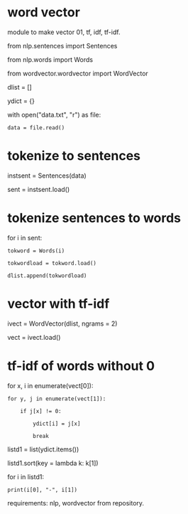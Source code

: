 # word vector

module to make vector 01, tf, idf, tf-idf.

from nlp.sentences import Sentences

from nlp.words import Words

from wordvector.wordvector import WordVector

dlist = []

ydict = {}

with open("data.txt", "r") as file:

    data = file.read()
    
# tokenize to sentences

instsent = Sentences(data)

sent = instsent.load()

# tokenize sentences to words

for i in sent:

    tokword = Words(i)
    
    tokwordload = tokword.load()
    
    dlist.append(tokwordload)
    
# vector with tf-idf

ivect = WordVector(dlist, ngrams = 2)

vect = ivect.load()

# tf-idf of words without 0

for x, i in enumerate(vect[0]):

    for y, j in enumerate(vect[1]):
    
        if j[x] != 0:
        
            ydict[i] = j[x]
            
            break
            
listd1 = list(ydict.items())

listd1.sort(key = lambda k: k[1])

for i in listd1:

    print(i[0], "-", i[1])

requirements: nlp, wordvector from repository.
